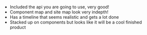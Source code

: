 - Included the api you are going to use, very good!
- Component map and site map look very indepth!
- Has a timeline that seems realistic and gets a lot done
- Stacked up on components but looks like it will be a cool finished product
